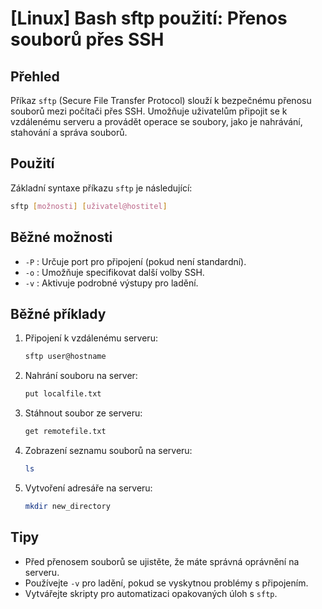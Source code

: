 # [Linux] Bash sftp použití: Přenos souborů přes SSH

## Přehled
Příkaz `sftp` (Secure File Transfer Protocol) slouží k bezpečnému přenosu souborů mezi počítači přes SSH. Umožňuje uživatelům připojit se k vzdálenému serveru a provádět operace se soubory, jako je nahrávání, stahování a správa souborů.

## Použití
Základní syntaxe příkazu `sftp` je následující:

```bash
sftp [možnosti] [uživatel@hostitel]
```

## Běžné možnosti
- `-P` : Určuje port pro připojení (pokud není standardní).
- `-o` : Umožňuje specifikovat další volby SSH.
- `-v` : Aktivuje podrobné výstupy pro ladění.

## Běžné příklady
1. Připojení k vzdálenému serveru:
   ```bash
   sftp user@hostname
   ```

2. Nahrání souboru na server:
   ```bash
   put localfile.txt
   ```

3. Stáhnout soubor ze serveru:
   ```bash
   get remotefile.txt
   ```

4. Zobrazení seznamu souborů na serveru:
   ```bash
   ls
   ```

5. Vytvoření adresáře na serveru:
   ```bash
   mkdir new_directory
   ```

## Tipy
- Před přenosem souborů se ujistěte, že máte správná oprávnění na serveru.
- Používejte `-v` pro ladění, pokud se vyskytnou problémy s připojením.
- Vytvářejte skripty pro automatizaci opakovaných úloh s `sftp`.